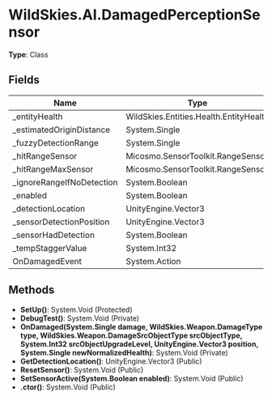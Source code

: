﻿# WildSkies.AI.DamagedPerceptionSensor

**Type**: Class

## Fields

| Name | Type | Access |
|------|------|--------|
| _entityHealth | WildSkies.Entities.Health.EntityHealth | Private |
| _estimatedOriginDistance | System.Single | Private |
| _fuzzyDetectionRange | System.Single | Private |
| _hitRangeSensor | Micosmo.SensorToolkit.RangeSensor | Private |
| _hitRangeMaxSensor | Micosmo.SensorToolkit.RangeSensor | Private |
| _ignoreRangeIfNoDetection | System.Boolean | Private |
| _enabled | System.Boolean | Private |
| _detectionLocation | UnityEngine.Vector3 | Private |
| _sensorDetectionPosition | UnityEngine.Vector3 | Private |
| _sensorHadDetection | System.Boolean | Private |
| _tempStaggerValue | System.Int32 | Private |
| OnDamagedEvent | System.Action | Public |

## Methods

- **SetUp()**: System.Void (Protected)
- **DebugTest()**: System.Void (Private)
- **OnDamaged(System.Single damage, WildSkies.Weapon.DamageType type, WildSkies.Weapon.DamageSrcObjectType srcObjectType, System.Int32 srcObjectUpgradeLevel, UnityEngine.Vector3 position, System.Single newNormalizedHealth)**: System.Void (Private)
- **GetDetectionLocation()**: UnityEngine.Vector3 (Public)
- **ResetSensor()**: System.Void (Public)
- **SetSensorActive(System.Boolean enabled)**: System.Void (Public)
- **.ctor()**: System.Void (Public)

